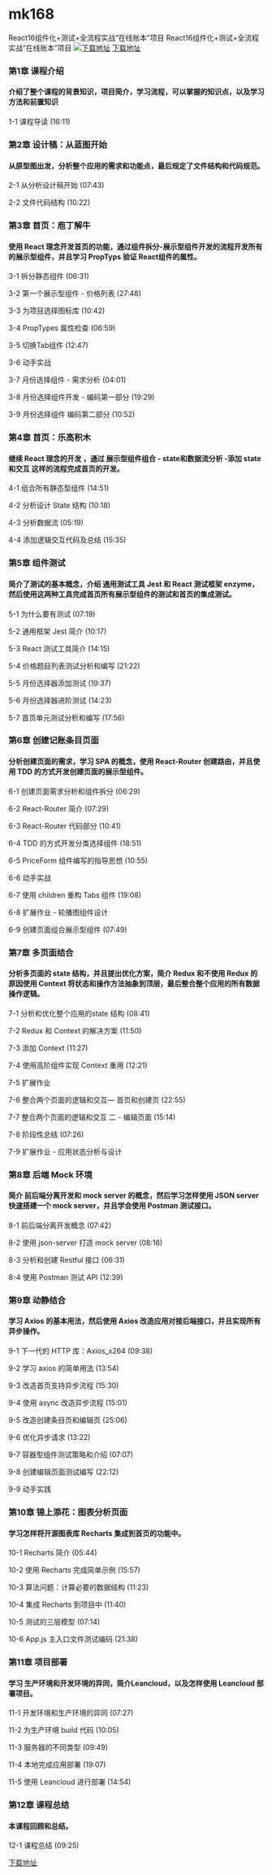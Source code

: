 # mk168
React16组件化+测试+全流程实战“在线账本”项目
React16组件化+测试+全流程实战“在线账本”项目
[![下载地址](https://img.mukewang.com/szimg/5fd18c0709fa56b905400304.jpg "下载地址")](https://51xueit.vip "下载地址")
[下载地址](https://51xueit.vip "下载地址")
### 第1章 课程介绍 

#### 介绍了整个课程的背景知识，项目简介，学习流程，可以掌握的知识点，以及学习方法和前置知识
1-1 课程导读 (16:11)


### 第2章 设计稿：从蓝图开始

#### 从原型图出发，分析整个应用的需求和功能点，最后规定了文件结构和代码规范。
2-1 从分析设计稿开始 (07:43)

2-2 文件代码结构 (10:22)


### 第3章 首页：庖丁解牛

#### 使用 React 理念开发首页的功能，通过组件拆分-展示型组件开发的流程开发所有的展示型组件，并且学习 PropTyps 验证 React组件的属性。
3-1 拆分静态组件 (06:31)

3-2 第一个展示型组件 - 价格列表 (27:48)

3-3 为项目选择图标库 (10:42)

3-4 PropTypes 属性检查 (06:59)

3-5 切换Tab组件 (12:47)

3-6 动手实战

3-7 月份选择组件 - 需求分析 (04:01)

3-8 月份选择组件开发 - 编码第一部分 (19:29)

3-9 月份选择组件 编码第二部分 (10:52)


### 第4章 首页：乐高积木

#### 继续 React 理念的开发 ，通过 展示型组件组合 - state和数据流分析 -添加 state 和交互 这样的流程完成首页的开发。
4-1 组合所有静态型组件 (14:51)

4-2 分析设计 State 结构 (10:18)

4-3 分析数据流 (05:19)

4-4 添加逻辑交互代码及总结 (15:35)


### 第5章 组件测试 

#### 简介了测试的基本概念，介绍 通用测试工具 Jest 和 React 测试框架 enzyme，然后使用这两种工具完成首页所有展示型组件的测试和首页的集成测试。
5-1 为什么要有测试 (07:19)

5-2 通用框架 Jest 简介 (10:17)

5-3 React 测试工具简介 (14:15)

5-4 价格题目列表测试分析和编写 (21:22)

5-5 月份选择器添加测试 (19:37)

5-6 月份选择器进阶测试 (14:23)

5-7 首页单元测试分析和编写 (17:56)


### 第6章 创建记账条目页面 

#### 分析创建页面的需求，学习 SPA 的概念，使用 React-Router 创建路由，并且使用 TDD 的方式开发创建页面的展示型组件。
6-1 创建页面需求分析和组件拆分 (06:29)

6-2 React-Router 简介 (07:29)

6-3 React-Router 代码部分 (10:41)

6-4 TDD 的方式开发分类选择组件 (18:51)

6-5 PriceForm 组件编写的指导思想 (10:55)

6-6 动手实战

6-7 使用 children 重构 Tabs 组件 (19:08)

6-8 扩展作业 - 轮播图组件设计

6-9 创建页面组合展示型组件 (07:49)


### 第7章 多页面结合

#### 分析多页面的 state 结构，并且提出优化方案，简介 Redux 和不使用 Redux 的原因使用 Context 将状态和操作方法抽象到顶层，最后整合整个应用的所有数据操作逻辑。
7-1 分析和优化整个应用的state 结构 (08:41)

7-2 Redux 和 Context 的解决方案 (11:50)

7-3 添加 Context (11:27)

7-4 使用高阶组件实现 Context 重用 (12:21)

7-5 扩展作业

7-6 整合两个页面的逻辑和交互— 首页和创建页 (22:55)

7-7 整合两个页面的逻辑和交互 二 - 编辑页面 (15:14)

7-8 阶段性总结 (07:26)

7-9 扩展作业 - 应用状态分析与设计


### 第8章 后端 Mock 环境

#### 简介 前后端分离开发和 mock server 的概念，然后学习怎样使用 JSON server 快速搭建一个 mock server，并且学会使用 Postman 测试接口。
8-1 前后端分离开发概念 (07:42)

8-2 使用 json-server 打造 mock server (08:16)

8-3 分析和创建 Restful 接口 (06:31)

8-4 使用 Postman 测试 API (12:39)


### 第9章 动静结合

#### 学习 Axios 的基本用法，然后使用 Axios 改造应用对接后端接口，并且实现所有异步操作。
9-1 下一代的 HTTP 库：Axios_x264 (09:38)

9-2 学习 axios 的简单用法 (13:54)

9-3 改造首页支持异步流程 (15:30)

9-4 使用 async 改造异步流程 (15:01)

9-5 改造创建条目页和编辑页 (25:06)

9-6 优化异步请求 (13:22)

9-7 容器型组件测试策略和介绍 (07:07)

9-8 创建编辑页面测试编写 (22:12)

9-9 动手实践


### 第10章 锦上添花：图表分析页面

#### 学习怎样将开源图表库 Recharts 集成到首页的功能中。
10-1 Recharts 简介 (05:44)

10-2 使用 Recharts 完成简单示例 (15:57)

10-3 算法问题：计算必要的数据结构 (11:23)

10-4 集成 Recharts 到项目中 (11:40)

10-5 测试的三层模型 (07:14)

10-6 App.js 主入口文件测试编码 (21:38)


### 第11章 项目部署

#### 学习 生产环境和开发环境的异同，简介Leancloud，以及怎样使用 Leancloud 部署项目。
11-1 开发环境和生产环境的异同 (07:27)

11-2 为生产环境 build 代码 (10:05)

11-3 服务器的不同类型 (09:49)

11-4 本地完成应用部署 (19:07)

11-5 使用 Leancloud 进行部署 (14:54)


### 第12章 课程总结

#### 本课程回顾和总结。
12-1 课程总结 (09:25)


[下载地址](https://51xueit.vip "下载地址")
